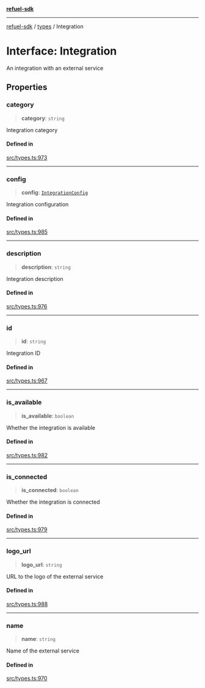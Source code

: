 [**refuel-sdk**](../../README.md)

***

[refuel-sdk](../../modules.md) / [types](../README.md) / Integration

# Interface: Integration

An integration with an external service

## Properties

### category

> **category**: `string`

Integration category

#### Defined in

[src/types.ts:973](https://github.com/refuel-ai/refuel-sdk/blob/4c2ff8dd3473ca3a77a7beb7cac6d4e017c1d0e0/src/types.ts#L973)

***

### config

> **config**: [`IntegrationConfig`](../type-aliases/IntegrationConfig.md)

Integration configuration

#### Defined in

[src/types.ts:985](https://github.com/refuel-ai/refuel-sdk/blob/4c2ff8dd3473ca3a77a7beb7cac6d4e017c1d0e0/src/types.ts#L985)

***

### description

> **description**: `string`

Integration description

#### Defined in

[src/types.ts:976](https://github.com/refuel-ai/refuel-sdk/blob/4c2ff8dd3473ca3a77a7beb7cac6d4e017c1d0e0/src/types.ts#L976)

***

### id

> **id**: `string`

Integration ID

#### Defined in

[src/types.ts:967](https://github.com/refuel-ai/refuel-sdk/blob/4c2ff8dd3473ca3a77a7beb7cac6d4e017c1d0e0/src/types.ts#L967)

***

### is\_available

> **is\_available**: `boolean`

Whether the integration is available

#### Defined in

[src/types.ts:982](https://github.com/refuel-ai/refuel-sdk/blob/4c2ff8dd3473ca3a77a7beb7cac6d4e017c1d0e0/src/types.ts#L982)

***

### is\_connected

> **is\_connected**: `boolean`

Whether the integration is connected

#### Defined in

[src/types.ts:979](https://github.com/refuel-ai/refuel-sdk/blob/4c2ff8dd3473ca3a77a7beb7cac6d4e017c1d0e0/src/types.ts#L979)

***

### logo\_url

> **logo\_url**: `string`

URL to the logo of the external service

#### Defined in

[src/types.ts:988](https://github.com/refuel-ai/refuel-sdk/blob/4c2ff8dd3473ca3a77a7beb7cac6d4e017c1d0e0/src/types.ts#L988)

***

### name

> **name**: `string`

Name of the external service

#### Defined in

[src/types.ts:970](https://github.com/refuel-ai/refuel-sdk/blob/4c2ff8dd3473ca3a77a7beb7cac6d4e017c1d0e0/src/types.ts#L970)
